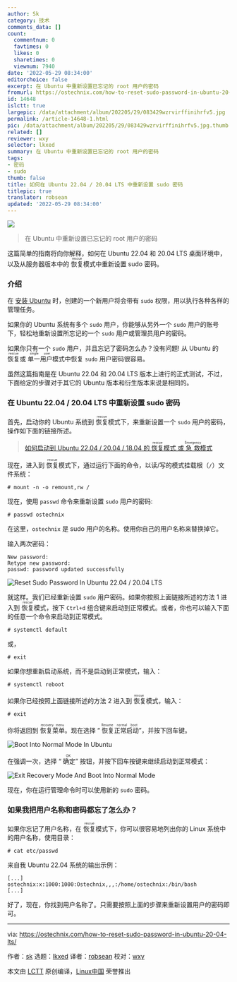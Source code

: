 ```yaml
---
author: Sk
category: 技术
comments_data: []
count:
  commentnum: 0
  favtimes: 0
  likes: 0
  sharetimes: 0
  viewnum: 7940
date: '2022-05-29 08:34:00'
editorchoice: false
excerpt: 在 Ubuntu 中重新设置已忘记的 root 用户的密码
fromurl: https://ostechnix.com/how-to-reset-sudo-password-in-ubuntu-20-04-lts/
id: 14648
islctt: true
largepic: /data/attachment/album/202205/29/083429wzrvirffinihrfv5.jpg
permalink: /article-14648-1.html
pic: /data/attachment/album/202205/29/083429wzrvirffinihrfv5.jpg.thumb.jpg
related: []
reviewer: wxy
selector: lkxed
summary: 在 Ubuntu 中重新设置已忘记的 root 用户的密码
tags:
- 密码
- sudo
thumb: false
title: 如何在 Ubuntu 22.04 / 20.04 LTS 中重新设置 sudo 密码
titlepic: true
translator: robsean
updated: '2022-05-29 08:34:00'
---
```


![](/data/attachment/album/202205/29/083429wzrvirffinihrfv5.jpg)



> 
> 在 Ubuntu 中重新设置已忘记的 root 用户的密码
> 
> 
> 


这篇简单的指南将向你解释，如何在 Ubuntu 22.04 和 20.04 LTS 桌面环境中，以及从服务器版本中的 <ruby> 恢复 <rt>  rescue </rt></ruby> 模式中重新设置 sudo 密码。


### 介绍


在 [安装 Ubuntu](https://ostechnix.com/install-ubuntu-desktop/) 时，创建的一个新用户将会带有 `sudo` 权限，用以执行各种各样的管理任务。


如果你的 Ubuntu 系统有多个 `sudo` 用户，你能够从另外一个 `sudo` 用户的账号下，轻松地重新设置所忘记的一个 `sudo` 用户或管理员用户的密码。


如果你只有一个 `sudo` 用户，并且忘记了密码怎么办？没有问题! 从 Ubuntu 的 <ruby> 恢复 <rt>  rescue </rt></ruby> 或 <ruby> 单一用户 <rt>  single user </rt></ruby> 模式中恢复 `sudo` 用户密码很容易。


虽然这篇指南是在 Ubuntu 22.04 和 20.04 LTS 版本上进行的正式测试，不过，下面给定的步骤对于其它的 Ubuntu 版本和衍生版本来说是相同的。


### 在 Ubuntu 22.04 / 20.04 LTS 中重新设置 sudo 密码


首先，启动你的 Ubuntu 系统到 <ruby> 恢复 <rt>  rescue </rt></ruby> 模式下，来重新设置一个 `sudo` 用户的密码，操作如下面的链接所述。



> 
> [如何启动到 Ubuntu 22.04 / 20.04 / 18.04 的 <ruby> 恢复 <rt>  rescue </rt></ruby> 模式 或 <ruby> 急救 <rt>  Emergency </rt></ruby>模式](https://ostechnix.com/how-to-boot-into-rescue-mode-or-emergency-mode-in-ubuntu-18-04/)
> 
> 
> 


现在，进入到 <ruby> 恢复 <rt>  rescue </rt></ruby> 模式下，通过运行下面的命令，以读/写的模式挂载根（`/`）文件系统：



```
# mount -n -o remount,rw /

```

现在，使用 `passwd` 命令来重新设置 `sudo` 用户的密码:



```
# passwd ostechnix

```

在这里，`ostechnix` 是 sudo 用户的名称。使用你自己的用户名称来替换掉它。


输入两次密码：



```
New password:
Retype new password:
passwd: password updated successfully

```

![Reset Sudo Password In Ubuntu 22.04 / 20.04 LTS](/data/attachment/album/202205/29/083439kqf8ciky3n3rgfty.png)


就这样。我们已经重新设置 `sudo` 用户密码。如果你按照上面链接所述的方法 1 进入到 <ruby> 恢复 <rt>  rescue </rt></ruby> 模式，按下 `Ctrl+d` 组合键来启动到正常模式。或者，你也可以输入下面的任意一个命令来启动到正常模式。



```
# systemctl default

```

或，



```
# exit

```

如果你想重新启动系统，而不是启动到正常模式，输入：



```
# systemctl reboot

```

如果你已经按照上面链接所述的方法 2 进入到<ruby> 恢复 <rt>  rescue </rt></ruby> 模式，输入：



```
# exit

```

你将返回到 <ruby> 恢复菜单 <rt>  recovery menu </rt></ruby>。现在选择 “<ruby> 恢复正常启动 <rt>  Resume normal boot </rt></ruby>”，并按下回车键。


![Boot Into Normal Mode In Ubuntu](/data/attachment/album/202205/29/083440vftatmfc1uildpp1.png)


在强调一次，选择 “<ruby> 确定 <rt>  OK </rt></ruby>” 按钮，并按下回车按键来继续启动到正常模式：


![Exit Recovery Mode And Boot Into Normal Mode](/data/attachment/album/202205/29/083440yigcdd1v7cc7cgd1.png)


现在，你在运行管理命令时可以使用新的 `sudo` 密码。


### 如果我把用户名称和密码都忘了怎么办？


如果你忘记了用户名称，在 <ruby> 恢复 <rt>  rescue </rt></ruby> 模式下，你可以很容易地列出你的 Linux 系统中的用户名称，使用目录：



```
# cat etc/passwd

```

来自我 Ubuntu 22.04 系统的输出示例：



```
[...]
ostechnix:x:1000:1000:Ostechnix,,,:/home/ostechnix:/bin/bash
[...]

```

好了，现在，你找到用户名称了。只需要按照上面的步骤来重新设置用户的密码即可。




---


via: <https://ostechnix.com/how-to-reset-sudo-password-in-ubuntu-20-04-lts/>


作者：[sk](https://ostechnix.com/author/sk/) 选题：[lkxed](https://github.com/lkxed) 译者：[robsean](https://github.com/robsean) 校对：[wxy](https://github.com/wxy)


本文由 [LCTT](https://github.com/LCTT/TranslateProject) 原创编译，[Linux中国](https://linux.cn/) 荣誉推出